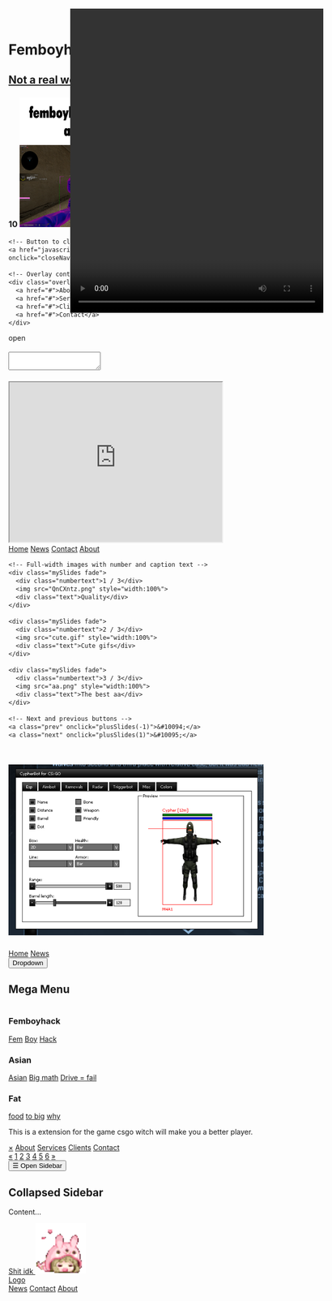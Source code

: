 <!DOCTYPE html>
<html>
<head>
    <link rel="stylesheet" href="fancy.css">
    <link rel="stylesheet" href="https://cdnjs.cloudflare.com/ajax/libs/font-awesome/4.7.0/css/font-awesome.min.css">
    <title>Femboyhack.cc</title>
    <link rel="icon" type="image/x-icon" href="/images/favicon.gif">
</head>
<body>

<h1>Femboyhack v2</h1>

<meta name="author" content="Your master Cossegosse">

<h2>
    <a href="http://www.femboyhack.com/">Not a real website</a>
</h2>

<!-- The social media icon bar -->
<div class="icon-bar">
    <a href="#" class="facebook"><i class="fa fa-facebook"></i></a>
    <a href="#" class="twitter"><i class="fa fa-twitter"></i></a>
    <a href="http://google.com/" class="google"><i class="fa fa-google"></i></a>
    <a href="#" class="linkedin"><i class="fa fa-linkedin"></i></a>
    <a href="https://www.youtube.com/@cossegosse298" class="youtube"><i class="fa fa-youtube"></i></a>
  </div>

<h3>
    <time dat="10:10">
        <span class="date">10</span>
    </time>
    <img src="aa.png" alt="very epic image" height="255" width="255">
</h3>
<!-- The overlay -->
<div id="myNav" class="overlay">

    <!-- Button to close the overlay navigation -->
    <a href="javascript:void(0)" class="closebtn" onclick="closeNav()">&times;</a>
  
    <!-- Overlay content -->
    <div class="overlay-content">
      <a href="#">About</a>
      <a href="#">Services</a>
      <a href="#">Clients</a>
      <a href="#">Contact</a>
    </div>
  
  </div>
  
  <!-- Use any element to open/show the overlay navigation menu -->
  <span onclick="openNav()">open</span>
<h4>
    <textarea
        name="code" cols="omg whites">
    </textarea>
</h4>

<iframe width="420" height="315"
src="https://www.youtube.com/watch?v=s4YuFAqQc-Y">
</iframe>

<div class="pill-nav">
    <a class="active" href="#home">Home</a>
    <a href="#news">News</a>
    <a href="#contact">Contact</a>
    <a href="#about">About</a>
  </div>

  <!-- Slideshow container -->
<div class="slideshow-container">

    <!-- Full-width images with number and caption text -->
    <div class="mySlides fade">
      <div class="numbertext">1 / 3</div>
      <img src="QnCXntz.png" style="width:100%">
      <div class="text">Quality</div>
    </div>
  
    <div class="mySlides fade">
      <div class="numbertext">2 / 3</div>
      <img src="cute.gif" style="width:100%">
      <div class="text">Cute gifs</div>
    </div>
  
    <div class="mySlides fade">
      <div class="numbertext">3 / 3</div>
      <img src="aa.png" style="width:100%">
      <div class="text">The best aa</div>
    </div>
  
    <!-- Next and previous buttons -->
    <a class="prev" onclick="plusSlides(-1)">&#10094;</a>
    <a class="next" onclick="plusSlides(1)">&#10095;</a>
  </div>
  <br>
  
  <!-- The dots/circles -->
  <div style="text-align:center">
    <span class="dot" onclick="currentSlide(1)"></span>
    <span class="dot" onclick="currentSlide(2)"></span>
    <span class="dot" onclick="currentSlide(3)"></span>
  </div>

  <script>
    let slideIndex = 0;
    showSlides();
    
    function showSlides() {
      let i;
      let slides = document.getElementsByClassName("mySlides");
      for (i = 0; i < slides.length; i++) {
        slides[i].style.display = "none";
      }
      slideIndex++;
      if (slideIndex > slides.length) {slideIndex = 1}
      slides[slideIndex-1].style.display = "block";
      setTimeout(showSlides, 5000); // Change image every 5 seconds
    }
    </script>

<video style="position:absolute;height:600px;width:500px;top:25px;left:350px" controls>
  <source src="movie.mp4" type="video/mp4">
Your browser does not support the video tag.
</video>

<h5>
    <img src="QnCXntz.png" alt="why is this here">
</h5>
<div class="navbar">
    <a href="#home">Home</a>
    <a href="#news">News</a>
    <div class="dropdown">
      <button class="dropbtn">Dropdown
        <i class="fa fa-caret-down"></i>
      </button>
      <div class="dropdown-content">
        <div class="header">
          <h2>Mega Menu</h2>
        </div>
        <div class="row">
          <div class="column">
            <h3>Femboyhack</h3>
            <a href="#">Fem</a>
            <a href="#">Boy</a>
            <a href="#">Hack</a>
          </div>
          <div class="column">
            <h3>Asian</h3>
            <a href="#">Asian</a>
            <a href="#">Big math</a>
            <a href="#">Drive = fail</a>
          </div>
          <div class="column">
            <h3>Fat</h3>
            <a href="#">food</a>
            <a href="#">to big</a>
            <a href="#">why</a>
          </div>
        </div>
      </div>
    </div>
  </div>
<p>This is a extension for the game csgo witch will make you a better player.</p>
<div id="mySidebar" class="sidebar">
    <a href="javascript:void(0)" class="closebtn" onclick="closeNav()">&times;</a>
    <a href="#">About</a>
    <a href="#">Services</a>
    <a href="#">Clients</a>
    <a href="#">Contact</a>
  </div>

  <div class="pagination">
    <a href="#">&laquo;</a>
    <a href="#">1</a>
    <a class="active" href="#">2</a>
    <a href="#">3</a>
    <a href="#">4</a>
    <a href="#">5</a>
    <a href="#">6</a>
    <a href="#">&raquo;</a>
  </div>

  <div id="main">
    <button class="openbtn" onclick="openNav()">&#9776; Open Sidebar</button>
    <h2>Collapsed Sidebar</h2>
    <p>Content...</p>
  </div>
<a href="https://cdn.discordapp.com/attachments/856319696894558248/911715715604697188/unknown.png">Shit idk </a>
<img src="cute.gif" alt="cute image" height="100" width="100">
<style>
    body
    {
        background-image: url('paradox-femboy.gif');
    }
</style>
<!-- Top Navigation Menu -->
<div class="topnav">
    <a href="#home" class="active">Logo</a>
    <!-- Navigation links (hidden by default) -->
    <div id="myLinks">
      <a href="#Femboy">News</a>
      <a href="#Asian">Contact</a>
      <a href="#Fat">About</a>
    </div>
    <!-- "Hamburger menu" / "Bar icon" to toggle the navigation links -->
    <a href="javascript:void(0);" class="icon" onclick="myFunction()">
      <i class="fa fa-bars"></i>
    </a>
  </div>

</body>
</html>
